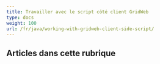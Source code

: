 ```yaml
---
title: Travailler avec le script côté client GridWeb
type: docs
weight: 100
url: /fr/java/working-with-gridweb-client-side-script/
---
```

##  **Articles dans cette rubrique**


